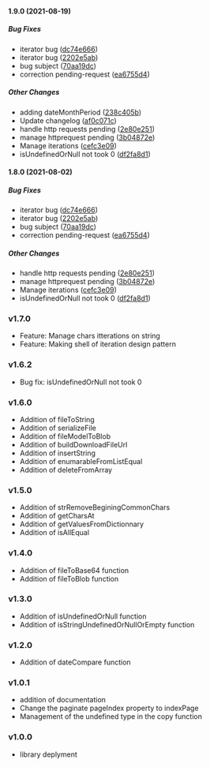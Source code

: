 #### 1.9.0 (2021-08-19)

##### Bug Fixes

*  iterator bug ([dc74e666](https://github.com/legraxieux53/clever-ts-utilities/commit/dc74e66652f3550c4de8e235518105a38b85d46a))
*  iterator bug ([2202e5ab](https://github.com/legraxieux53/clever-ts-utilities/commit/2202e5ab23c41a715f8397b7e2f4315fe74a12df))
*  bug subject ([70aa19dc](https://github.com/legraxieux53/clever-ts-utilities/commit/70aa19dc58b5ae38540dbdd7fb51592f744c005e))
*  correction pending-request ([ea6755d4](https://github.com/legraxieux53/clever-ts-utilities/commit/ea6755d43c8e2b5fcdc40378d0e18c9991acd18a))

##### Other Changes

*  adding dateMonthPeriod ([238c405b](https://github.com/legraxieux53/clever-ts-utilities/commit/238c405b2c5fcef03821807d75b92abd8c38f2f4))
*  Update changelog ([af0c071c](https://github.com/legraxieux53/clever-ts-utilities/commit/af0c071c271a29a899167ff7dcb657aca42ac431))
*  handle http requests pending ([2e80e251](https://github.com/legraxieux53/clever-ts-utilities/commit/2e80e2510dd15007964f0c63cf39682e12d90ff2))
*  manage httprequest pending ([3b04872e](https://github.com/legraxieux53/clever-ts-utilities/commit/3b04872eba2cf985f0dfd052c2e353bd891fbd89))
*  Manage iterations ([cefc3e09](https://github.com/legraxieux53/clever-ts-utilities/commit/cefc3e09dbfbc71ca6ea5714801d671952702990))
*  isUndefinedOrNull not took 0 ([df2fa8d1](https://github.com/legraxieux53/clever-ts-utilities/commit/df2fa8d1aba9dcd1808e80c22a8a321d5ec1f8f6))
#### 1.8.0 (2021-08-02)

##### Bug Fixes

*  iterator bug ([dc74e666](https://github.com/legraxieux53/clever-ts-utilities/commit/dc74e66652f3550c4de8e235518105a38b85d46a))
*  iterator bug ([2202e5ab](https://github.com/legraxieux53/clever-ts-utilities/commit/2202e5ab23c41a715f8397b7e2f4315fe74a12df))
*  bug subject ([70aa19dc](https://github.com/legraxieux53/clever-ts-utilities/commit/70aa19dc58b5ae38540dbdd7fb51592f744c005e))
*  correction pending-request ([ea6755d4](https://github.com/legraxieux53/clever-ts-utilities/commit/ea6755d43c8e2b5fcdc40378d0e18c9991acd18a))

##### Other Changes

*  handle http requests pending ([2e80e251](https://github.com/legraxieux53/clever-ts-utilities/commit/2e80e2510dd15007964f0c63cf39682e12d90ff2))
*  manage httprequest pending ([3b04872e](https://github.com/legraxieux53/clever-ts-utilities/commit/3b04872eba2cf985f0dfd052c2e353bd891fbd89))
*  Manage iterations ([cefc3e09](https://github.com/legraxieux53/clever-ts-utilities/commit/cefc3e09dbfbc71ca6ea5714801d671952702990))
*  isUndefinedOrNull not took 0 ([df2fa8d1](https://github.com/legraxieux53/clever-ts-utilities/commit/df2fa8d1aba9dcd1808e80c22a8a321d5ec1f8f6))


### v1.7.0

- Feature: Manage chars itterations on string
- Feature: Making shell of iteration design pattern

### v1.6.2

- Bug fix: isUndefinedOrNull not took 0

### v1.6.0

- Addition of fileToString
- Addition of serializeFile
- Addition of fileModelToBlob
- Addition of buildDownloadFileUrl
- Addition of insertString
- Addition of enumarableFromListEqual
- Addition of deleteFromArray

### v1.5.0

- Addition of strRemoveBeginingCommonChars
- Addition of getCharsAt
- Addition of getValuesFromDictionnary
- Addition of isAllEqual

### v1.4.0

- Addition of fileToBase64 function
- Addition of fileToBlob function

### v1.3.0

- Addition of isUndefinedOrNull function
- Addition of isStringUndefinedOrNullOrEmpty function

### v1.2.0

- Addition of dateCompare function

### v1.0.1

- addition of documentation
- Change the paginate pageIndex property to indexPage
- Management of the undefined type in the copy function

### v1.0.0

- library deplyment